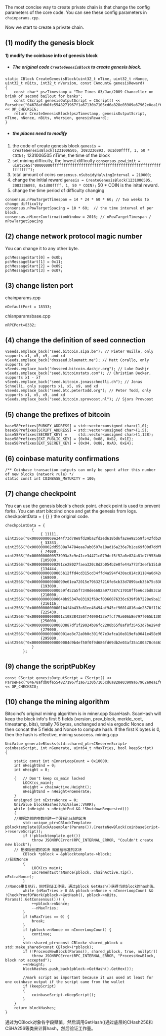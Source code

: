 The most concise way to create private chain is that change the config parameters of the core code.
You can see these config parameters in ```chainparams.cpp```.

Now we start to create a private chain.

## (1) modify the genesis block
 #### 1) modify the coinbase info of genesis block
+ ##### The original code ```CreateGenesisBlock``` to create genesis block.
```
static CBlock CreateGenesisBlock(uint32_t nTime, uint32_t nNonce, uint32_t nBits, int32_t nVersion, const CAmount& genesisReward)
{
    const char* pszTimestamp = "The Times 03/Jan/2009 Chancellor on brink of second bailout for banks";
    const CScript genesisOutputScript = CScript() << ParseHex("04678afdb0fe5548271967f1a67130b7105cd6a828e03909a67962e0ea1f61deb649f6bc3f4cef38c4f35504e51ec112de5c384df7ba0b8d578a4c702b6bf11d5f") << OP_CHECKSIG;
    return CreateGenesisBlock(pszTimestamp, genesisOutputScript, nTime, nNonce, nBits, nVersion, genesisReward);
}
```
+ ##### the places need to modify
1. the code of create genesis block
```genesis = CreateGenesisBlock(1231006505, 2083236893, 0x1d00ffff, 1, 50 * COIN);```
1231006505 nTime, the time of the block
2. set mining difficulty, the lowest difficulty
```consensus.powLimit = uint256S("00000000ffffffffffffffffffffffffffffffffffffffffffffffffffffffff");```
3. total amount of coins
```consensus.nSubsidyHalvingInterval = 210000;```
4. change the initial reward
```genesis = CreateGenesisBlock(1231006505, 2083236893, 0x1d00ffff, 1, 50 * COIN);```
50 * COIN is the inital reward.
5. change the time period of difficulty changing
```
consensus.nPowTargetTimespan = 14 * 24 * 60 * 60; // two weeks to change difficulty
consensus.nPowTargetSpacing = 10 * 60;  // the time interval of per block.
consensus.nMinerConfirmationWindow = 2016; // nPowTargetTimespan / nPowTargetSpacing
```

## (2) change network protocol magic number
You can change it to any other byte.
```
pchMessageStart[0] = 0x0b;
pchMessageStart[1] = 0x11;
pchMessageStart[2] = 0x09;
pchMessageStart[3] = 0x07;
```

## (3) change listen port
chainparams.cpp
```
nDefaultPort = 18333;
```
chianparamsbase.cpp
```
nRPCPort=8332;
```
## (4) change the definition of seed connection
```
vSeeds.emplace_back("seed.bitcoin.sipa.be"); // Pieter Wuille, only supports x1, x5, x9, and xd
vSeeds.emplace_back("dnsseed.bluematt.me"); // Matt Corallo, only supports x9
vSeeds.emplace_back("dnsseed.bitcoin.dashjr.org"); // Luke Dashjr
vSeeds.emplace_back("seed.bitcoinstats.com"); // Christian Decker, supports x1 - xf
vSeeds.emplace_back("seed.bitcoin.jonasschnelli.ch"); // Jonas Schnelli, only supports x1, x5, x9, and xd
vSeeds.emplace_back("seed.btc.petertodd.org"); // Peter Todd, only supports x1, x5, x9, and xd
vSeeds.emplace_back("seed.bitcoin.sprovoost.nl"); // Sjors Provoost
```
## (5) change the prefixes of bitcoin
```
base58Prefixes[PUBKEY_ADDRESS] = std::vector<unsigned char>(1,0);
base58Prefixes[SCRIPT_ADDRESS] = std::vector<unsigned char>(1,5);
base58Prefixes[SECRET_KEY] =     std::vector<unsigned char>(1,128);
base58Prefixes[EXT_PUBLIC_KEY] = {0x04, 0x88, 0xB2, 0x1E};
base58Prefixes[EXT_SECRET_KEY] = {0x04, 0x88, 0xAD, 0xE4};
```

## (6) coinbase maturity confirmations
```
/** Coinbase transaction outputs can only be spent after this number of new blocks (network rule) */
static const int COINBASE_MATURITY = 100;
```
## (7) change checkpoint
You can use the genesis block's check point. check point is used to prevent forks.
You can start bitcoind once and get the genesis from logs.
checkpointData = {
            {}
}
the original code.
```
checkpointData = {
            {
                { 11111, uint256S("0x0000000069e244f73d78e8fd29ba2fd2ed618bd6fa2ee92559f542fdb26e7c1d")},
                { 33333, uint256S("0x000000002dd5588a74784eaa7ab0507a18ad16a236e7b1ce69f00d7ddfb5d0a6")},
                { 74000, uint256S("0x0000000000573993a3c9e41ce34471c079dcf5f52a0e824a81e7f953b8661a20")},
                {105000, uint256S("0x00000000000291ce28027faea320c8d2b054b2e0fe44a773f3eefb151d6bdc97")},
                {134444, uint256S("0x00000000000005b12ffd4cd315cd34ffd4a594f430ac814c91184a0d42d2b0fe")},
                {168000, uint256S("0x000000000000099e61ea72015e79632f216fe6cb33d7899acb35b75c8303b763")},
                {193000, uint256S("0x000000000000059f452a5f7340de6682a977387c17010ff6e6c3bd83ca8b1317")},
                {210000, uint256S("0x000000000000048b95347e83192f69cf0366076336c639f9b7228e9ba171342e")},
                {216116, uint256S("0x00000000000001b4f4b433e81ee46494af945cf96014816a4e2370f11b23df4e")},
                {225430, uint256S("0x00000000000001c108384350f74090433e7fcf79a606b8e797f065b130575932")},
                {250000, uint256S("0x000000000000003887df1f29024b06fc2200b55f8af8f35453d7be294df2d214")},
                {279000, uint256S("0x0000000000000001ae8c72a0b0c301f67e3afca10e819efa9041e458e9bd7e40")},
                {295000, uint256S("0x00000000000000004d9b4ef50f0f9d686fd69db2e03af35a100370c64632a983")},
            }
        };
```
## (9) change the scriptPubKey
```
const CScript genesisOutputScript = CScript() << ParseHex("04678afdb0fe5548271967f1a67130b7105cd6a828e03909a67962e0ea1f61deb649f6bc3f4cef38c4f35504e51ec112de5c384df7ba0b8d578a4c702b6bf11d5f") << OP_CHECKSIG;
```

## (10) change the mining algorithm
Bitcoind's original mining algorithm is in miner.cpp ScanHash.
ScanHash will keep the block info's first 5 fields (version, prev_block, merkle_root, timestamp, bits), totally 76 bytes, unchanged and via ergodic Nonce and then concat the 5 fields and Nonce to compute hash.
If the first K bytes is 0, then the hash is effective, mining susccess.
mining.cpp
```
UniValue generateBlocks(std::shared_ptr<CReserveScript> coinbaseScript, int nGenerate, uint64_t nMaxTries, bool keepScript)
{
	
    static const int nInnerLoopCount = 0x10000;
    int nHeightEnd = 0;
    int nHeight = 0;

    {   // Don't keep cs_main locked
        LOCK(cs_main);
        nHeight = chainActive.Height();
        nHeightEnd = nHeight+nGenerate;
    }
    unsigned int nExtraNonce = 0;
    UniValue blockHashes(UniValue::VARR);
    while (nHeight < nHeightEnd && !ShutdownRequested())
    {
	//根据之前的参数创建一个没有hash的区块
        std::unique_ptr<CBlockTemplate> pblocktemplate(BlockAssembler(Params()).CreateNewBlock(coinbaseScript->reserveScript));
        if (!pblocktemplate.get())
            throw JSONRPCError(RPC_INTERNAL_ERROR, "Couldn't create new block");
	// 把模板创建的区块 赋值给标准的区块
        CBlock *pblock = &pblocktemplate->block;
//获取Nonce
        {
            LOCK(cs_main);
            IncrementExtraNonce(pblock, chainActive.Tip(), nExtraNonce);
        }
//Nonce重复执行，同时验证工作量，通过pblock GetHash()获得当前block的hash值。
        while (nMaxTries > 0 && pblock->nNonce < nInnerLoopCount && !CheckProofOfWork(pblock->GetHash(), pblock->nBits, Params().GetConsensus())) {
            ++pblock->nNonce;
            --nMaxTries;
        }
        if (nMaxTries == 0) {
            break;
        }
        if (pblock->nNonce == nInnerLoopCount) {
            continue;
        }
        std::shared_ptr<const CBlock> shared_pblock = std::make_shared<const CBlock>(*pblock);
        if (!ProcessNewBlock(Params(), shared_pblock, true, nullptr))
            throw JSONRPCError(RPC_INTERNAL_ERROR, "ProcessNewBlock, block not accepted");
        ++nHeight;
        blockHashes.push_back(pblock->GetHash().GetHex());

        //mark script as important because it was used at least for one coinbase output if the script came from the wallet
        if (keepScript)
        {
            coinbaseScript->KeepScript();
        }
    }
    return blockHashes;
}
```
通过为CBlock对象各字段赋值，然后调用GetHash()通过底层的CHash256和CSHA256等类来计算hash，然后验证工作量。